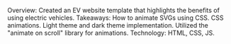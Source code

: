 Overview: Created an EV website template that highlights the benefits of using electric vehicles.
Takeaways: How to animate SVGs using CSS. CSS animations. 
Light theme and dark theme implementation.
Utilized the "animate on scroll" library for animations. 
Technology: HTML, CSS, JS.
